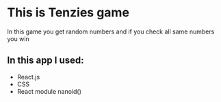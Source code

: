 <h1>This is Tenzies game</h1>
<p>In this game you get random numbers and if you check all same numbers you win</p>

<h2>In this app I used:</h2>
<ul>
    <li>React.js</li>
    <li>CSS</li>
    <li>React module nanoid()</li>
</ul>